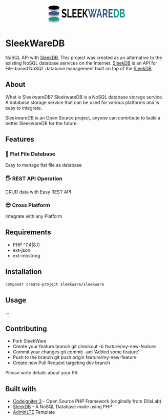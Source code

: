 <p align="center">
	<img src="assets/img/logo-with-no-bg.png" width="245" height="60">
</p>

# SleekWareDB
NoSQL API with [SleekDB](https://sleekdb.github.io/). This project was created as an alternative to the existing NoSQL database services on the Internet. [SleekDB](https://sleekdb.github.io/) is an API for File-based NoSQL database management built on top of the [SleekDB](https://sleekdb.github.io/).

## About

What is SleekwareDB? SleekwareDB is a NoSQL database storage service. A database storage service that can be used for various platforms and is easy to integrate.

SleekwareDB is an Open Source project, anyone can contribute to build a better SleekwareDB for the future.

## Features

### 📂 Flat File Database
Easy to manage flat file as database
### 🖐️ REST API Operation
CRUD data with Easy REST API
### 😎 Cross Platform
Integrate with any Platform

## Requirements

- PHP ^7.4|8.0
- ext-json
- ext-mbstring

## Installation
```bash
composer create-project sleekware/sleekware
```

## Usage
...

## Contributing

- Fork SleekWare
- Create your feature branch git checkout -b feature/my-new-feature
- Commit your changes git commit -am 'Added some feature'
- Push to the branch git push origin feature/my-new-feature
- Create new Pull Request targeting dev branch

Please write details about your PR.

## Built with

- [Codeigniter 3](https://github.com/bcit-ci/CodeIgniter) - Open Source PHP Framework (originally from EllisLab)
- [SleekDB](https://sleekdb.github.io/) - A NoSQL Database made using PHP
- [AdminLTE](https://adminlte.io/) Template
